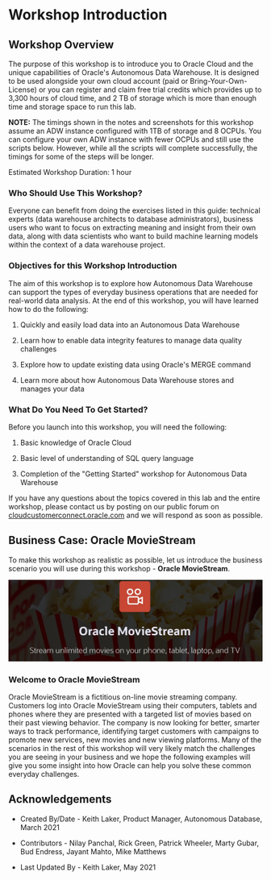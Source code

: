 ﻿
# Workshop Introduction

## Workshop Overview

The purpose of this workshop is to introduce you to Oracle Cloud and the unique capabilities of Oracle's Autonomous Data Warehouse. It is designed to be used alongside your own cloud account (paid or Bring-Your-Own-License) or you can register and claim free trial credits which provides up to 3,300 hours of cloud time, and 2 TB of storage which is more than enough time and storage space to run this lab. 

**NOTE:** The timings shown in the notes and screenshots for this workshop assume an ADW instance configured with 1TB of storage and 8 OCPUs. You can configure your own ADW instance with fewer OCPUs and still use the scripts below. However, while all the scripts will complete successfully, the timings for some of the steps will be longer.

Estimated Workshop Duration: 1 hour

### Who Should Use This Workshop?

Everyone can benefit from doing the exercises listed in this guide: technical experts (data warehouse architects to database administrators), business users who want to focus on extracting meaning and insight from their own data, along with data scientists who want to build machine learning models within the context of a data warehouse project.

### Objectives for this Workshop Introduction

The aim of this workshop is to explore how Autonomous Data Warehouse can support the types of everyday business operations that are needed for real-world data analysis. At the end of this workshop, you will have learned how to do the following:

1. Quickly and easily load data into an Autonomous Data Warehouse

2. Learn how to enable data integrity features to manage data quality challenges 

3. Explore how to update existing data using Oracle's MERGE command

4. Learn more about how Autonomous Data Warehouse stores and manages your data

### What Do You Need To Get Started?

Before you launch into this workshop, you will need the following:

1. Basic knowledge of Oracle Cloud

2. Basic level of understanding of SQL query language

3. Completion of the "Getting Started" workshop for Autonomous Data Warehouse

If you have any questions about the topics covered in this lab and the entire workshop, please contact us by posting on our public forum on [cloudcustomerconnect.oracle.com](http://cloudcustomerconnect.oracle.com) and we will respond as soon as possible.

## Business Case: Oracle MovieStream

To make this workshop as realistic as possible, let us introduce the business scenario you will use during this workshop - **Oracle MovieStream**.

![Logo graphic of Oracle MovieStream](images/3038282309.jpeg)

### Welcome to Oracle MovieStream

Oracle MovieStream is a fictitious on-line movie streaming company. Customers log into Oracle MovieStream using their computers, tablets and phones where they are presented with a targeted list of movies based on their past viewing behavior. The company is now looking for better, smarter ways to track performance, identifying target customers with campaigns to promote new services, new movies and new viewing platforms. Many of the scenarios in the rest of this workshop will very likely match the challenges you are seeing in your business and we hope the following examples will give you some insight into how Oracle can help you solve these common everyday challenges.

## Acknowledgements

- Created By/Date - Keith Laker, Product Manager, Autonomous Database, March 2021

- Contributors - Nilay Panchal, Rick Green, Patrick Wheeler, Marty Gubar, Bud Endress, Jayant Mahto, Mike Matthews

- Last Updated By - Keith Laker, May 2021
